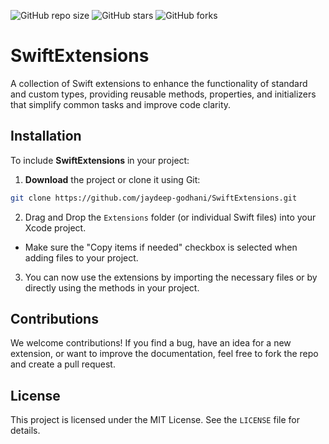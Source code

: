 ![GitHub repo size](https://img.shields.io/github/repo-size/jaydeep-godhani/SwiftExtensions)
![GitHub stars](https://img.shields.io/github/stars/jaydeep-godhani/SwiftExtensions?style=social)
![GitHub forks](https://img.shields.io/github/forks/jaydeep-godhani/SwiftExtensions?style=social)

# SwiftExtensions

A collection of Swift extensions to enhance the functionality of standard and custom types, providing reusable methods, properties, and initializers that simplify common tasks and improve code clarity.

## Installation

To include **SwiftExtensions** in your project:

1. **Download** the project or clone it using Git:

```bash
git clone https://github.com/jaydeep-godhani/SwiftExtensions.git
```

2. Drag and Drop the `Extensions` folder (or individual Swift files) into your Xcode project.
- Make sure the "Copy items if needed" checkbox is selected when adding files to your project.
3. You can now use the extensions by importing the necessary files or by directly using the methods in your project.

## Contributions

We welcome contributions! If you find a bug, have an idea for a new extension, or want to improve the documentation, feel free to fork the repo and create a pull request.

## License

This project is licensed under the MIT License. See the `LICENSE` file for details.
